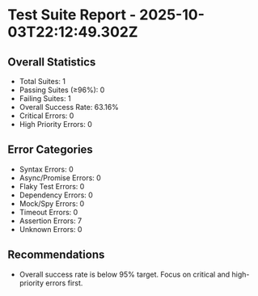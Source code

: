 # Test Suite Report - 2025-10-03T22:12:49.302Z

## Overall Statistics
- Total Suites: 1
- Passing Suites (≥96%): 0
- Failing Suites: 1
- Overall Success Rate: 63.16%
- Critical Errors: 0
- High Priority Errors: 0

## Error Categories
- Syntax Errors: 0
- Async/Promise Errors: 0
- Flaky Test Errors: 0
- Dependency Errors: 0
- Mock/Spy Errors: 0
- Timeout Errors: 0
- Assertion Errors: 7
- Unknown Errors: 0

## Recommendations
- Overall success rate is below 95% target. Focus on critical and high-priority errors first.



